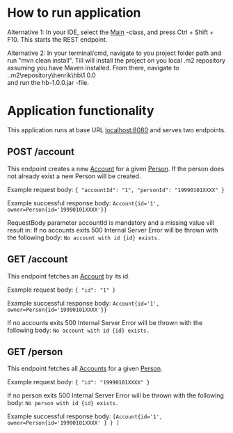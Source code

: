 # How to run application

Alternative 1:
In your IDE, select the [Main](src/main/java/Main.java) -class, and press Ctrl + Shift + F10. This starts the REST
endpoint.

Alternative 2:
In your terminal/cmd, navigate to you project folder path and run "mvn clean install". Till will install the project on
you local .m2 repository assuming you have Maven installed. From there, navigate to .\.m2\repository\henrik\hb\1.0.0\
and run the hb-1.0.0.jar -file.

# Application functionality

This application runs at base URL [localhost:8080](http://localhost:8080) and serves two endpoints.

## POST /account

This endpoint creates a new [Account](src/main/java/assignments/one/Account.java) for a
given [Person](src/main/java/assignments/four/Person.java). If the person does not already exist a new Person will be created.

Example request body:
`{
"accountId": "1",
"personId": "19990101XXXX"
}`

Example successful response body: `Account{id='1', owner=Person{id='19990101XXXX'}}`

RequestBody parameter accountId is mandatory and a missing value vill result in:
If no accounts exits 500 Internal Server Error will be thrown with the following body: `No account with id {id} exists.`

## GET /account

This endpoint fetches an [Account](src/main/java/assignments/one/Account.java) by its id.

Example request body:
`{
"id": "1"
}`

Example successful response body: `Account{id='1', owner=Person{id='19990101XXXX'}}`

If no accounts exits 500 Internal Server Error will be thrown with the following body: `No account with id {id} exists.`

## GET /person

This endpoint fetches all [Accounts](src/main/java/assignments/one/Account.java) for a
given [Person](src/main/java/assignments/four/Person.java).

Example request body:
`{
"id": "19990101XXXX"
}`

If no person exits 500 Internal Server Error will be thrown with the following body: `No person with id {id} exists.`

Example successful response body:
`[Account{id='1', owner=Person{id='19990101XXXX'
}
}
]`